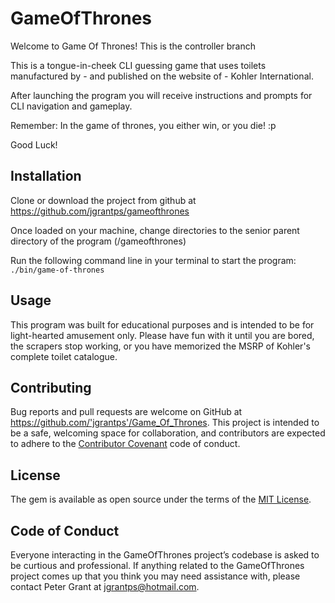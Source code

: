 # GameOfThrones

Welcome to Game Of Thrones!  This is the controller branch  

This is a tongue-in-cheek CLI guessing game that uses toilets manufactured by - and published on the
website of - Kohler International.

After launching the program you will receive instructions and prompts for CLI navigation and gameplay.

Remember: In the game of thrones, you either win, or you die! :p

Good Luck!

## Installation

Clone or download the project from github at https://github.com/jgrantps/gameofthrones

Once loaded on your machine, change directories to the senior parent directory of the program (/gameofthrones)

Run the following command line in your terminal to start the program: `./bin/game-of-thrones`

## Usage

This program was built for educational purposes and is intended to be for light-hearted amusement only.  Please have fun with it until you are bored, the scrapers stop working, or you have memorized the MSRP of Kohler's complete toilet catalogue.

## Contributing

Bug reports and pull requests are welcome on GitHub at https://github.com/'jgrantps'/Game_Of_Thrones. This project is intended to be a safe, welcoming space for collaboration, and contributors are expected to adhere to the [Contributor Covenant](http://contributor-covenant.org) code of conduct.

## License

The gem is available as open source under the terms of the [MIT License](https://opensource.org/licenses/MIT).

## Code of Conduct

Everyone interacting in the GameOfThrones project’s codebase is asked to be curtious and professional.  If anything related to the GameOfThrones project comes up that you think you may need assistance with, please contact Peter Grant at jgrantps@hotmail.com.
